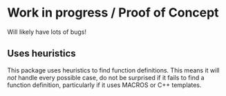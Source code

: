 # Work in progress / Proof of Concept #
Will likely have lots of bugs!

## Uses heuristics ##
This package uses heuristics to find function definitions. This means it will
_not_ handle every possible case, do not be surprised if it fails to find a
function definition, particularly if it uses MACROS or C++ templates.
